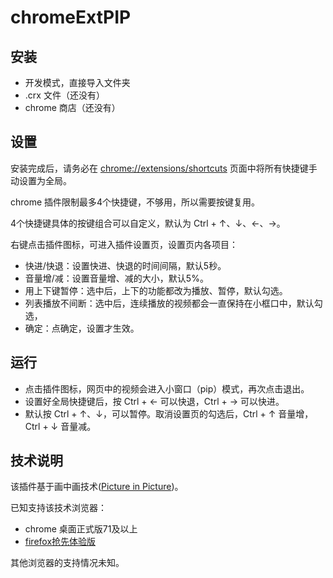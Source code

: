 # chromeExtPIP

## 安装
* 开发模式，直接导入文件夹
* .crx 文件（还没有）
* chrome 商店（还没有）

## 设置
安装完成后，请务必在 [chrome://extensions/shortcuts](chrome://extensions/shortcuts) 页面中将所有快捷键手动设置为全局。

chrome 插件限制最多4个快捷键，不够用，所以需要按键复用。

4个快捷键具体的按键组合可以自定义，默认为 Ctrl + ↑、↓、←、→。

右键点击插件图标，可进入插件设置页，设置页内各项目：
* 快进/快退：设置快进、快退的时间间隔，默认5秒。
* 音量增/减：设置音量增、减的大小，默认5%。
* 用上下键暂停：选中后，上下的功能都改为播放、暂停，默认勾选。
* 列表播放不间断：选中后，连续播放的视频都会一直保持在小框口中，默认勾选，
* 确定：点确定，设置才生效。

## 运行
* 点击插件图标，网页中的视频会进入小窗口（pip）模式，再次点击退出。
* 设置好全局快捷键后，按 Ctrl + ← 可以快退，Ctrl + → 可以快进。
* 默认按 Ctrl + ↑、↓，可以暂停。取消设置页的勾选后，Ctrl + ↑ 音量增，Ctrl + ↓ 音量减。

## 技术说明
该插件基于画中画技术([Picture in Picture](https://w3c.github.io/picture-in-picture/))。

已知支持该技术浏览器：
- chrome 桌面正式版71及以上
- [firefox抢先体验版](https://support.mozilla.org/en-US/kb/about-picture-picture-firefox)

其他浏览器的支持情况未知。

